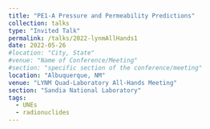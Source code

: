 ```yaml
---
title: "PE1-A Pressure and Permeability Predictions"
collection: talks
type: "Invited Talk"
permalink: /talks/2022-lynmAllHands1
date: 2022-05-26
#location: "City, State"
#venue: "Name of Conference/Meeting"
#section: "specific section of the conference/meeting"
location: "Albuquerque, NM"
venue: "LYNM Quad-Laboratory All-Hands Meeting"
section: "Sandia National Laboratory"
tags:
  - UNEs
  - radionuclides
---
```


<!-- This is a description of your conference proceedings talk, note the different field in type. You can put anything in this field. -->

